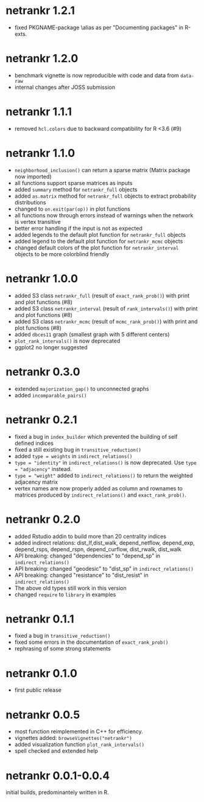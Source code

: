 # netrankr 1.2.1

* fixed PKGNAME-package \alias as per "Documenting packages" in R-exts.

# netrankr 1.2.0

* benchmark vignette is now reproducible with code and data from `data-raw`
* internal changes after JOSS submission

# netrankr 1.1.1

* removed `hcl.colors` due to backward compatibility for R <3.6 (#9)

# netrankr 1.1.0

* `neighborhood_inclusion()` can return a sparse matrix (Matrix package now imported)
* all functions support sparse matrices as inputs
* added `summary` method for `netrankr_full` objects
* added `as.matrix` method for `netrankr_full` objects to extract probability distributions
* changed to `on.exit(par(op))` in plot functions
* all functions now through errors instead of warnings when the network is vertex transitive
* better error handling if the input is not as expected
* added legends to the default plot function for `netrankr_full` objects
* added legend to the default plot function for `netrankr_mcmc` objects
* changed default colors of the plot function for `netrankr_interval` objects to be more colorblind friendly

# netrankr 1.0.0

* added S3 class `netrankr_full` (result of `exact_rank_prob()`) with print and plot functions (#8)
* added S3 class `netrankr_interval` (result of `rank_intervals()`) with print and plot functions (#8)
* added S3 class `netrankr_mcmc` (result of `mcmc_rank_prob()`) with print and plot functions (#8)
* added `dbces11` graph (smallest graph with 5 different centers)
* `plot_rank_intervals()` is now deprecated 
* ggplot2 no longer suggested


# netrankr 0.3.0

* extended `majorization_gap()` to unconnected graphs
* added `incomparable_pairs()`

# netrankr 0.2.1

* fixed a bug in `index_builder` which prevented the building of self defined indices
* fixed a still existing bug in `transitive_reduction()`
* added `type = weights` in `indirect_relations()`
* `type = "identity"` in `indirect_relations()` is now deprecated. Use `type = "adjacency"` instead.
* `type = "weight"` added to `indirect_relations()` to return the weighted adjacency matrix
* vertex names are now properly added as column and rownames to matrices produced by `indirect_relations()` and
`exact_rank_prob()`.

# netrankr 0.2.0

* added Rstudio addin to build more than 20 centrality indices
* added indirect relations: dist_lf,dist_walk, depend_netflow, 
depend_exp, depend_rsps, depend_rspn, depend_curflow, dist_rwalk, dist_walk
* API breaking: changed "dependencies" to "depend_sp" in `indirect_relations()`
* API breaking: changed "geodesic" to "dist_sp" in `indirect_relations()`
* API breaking: changed "resistance" to "dist_resist" in `indirect_relations()`
* The above old types still work in this version
* changed `require` to `library` in examples

# netrankr 0.1.1

* fixed a bug in `transitive_reduction()`
* fixed some errors in the documentation of `exact_rank_prob()`
* rephrasing of some strong statements

# netrankr 0.1.0

* first public release

# netrankr 0.0.5

* most function reimplemented in C++ for efficiency. 
* vignettes added: `browseVignettes("netrankr")`
* added visualization function `plot_rank_intervals()`
* spell checked and extended help

# netrankr 0.0.1-0.0.4

initial builds, predominantely written in R.

